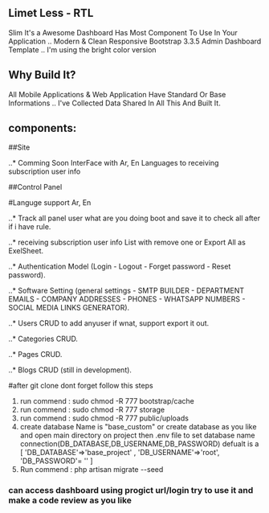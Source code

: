 ## Limet Less - RTL

Slim It's a Awesome Dashboard Has Most Component To Use In Your Application .. Modern & Clean Responsive Bootstrap 3.3.5 Admin Dashboard Template .. I'm using the bright color version

## Why Build It?
All Mobile Applications & Web Application Have Standard Or Base Informations .. I've Collected Data Shared In All This And Built It.

## components:

##Site

..* Comming Soon InterFace with Ar, En Languages  to receiving subscription user info 

##Control Panel

#Languge support Ar, En

..* Track all panel user what are you doing boot and save it to check all after if i have rule.

..* receiving subscription user info List with remove one or Export All as ExelSheet.

..* Authentication Model (Login - Logout - Forget password - Reset password).

..* Software Setting (general settings - SMTP BUILDER - DEPARTMENT EMAILS - COMPANY ADDRESSES - PHONES - WHATSAPP 				NUMBERS - SOCIAL MEDIA LINKS GENERATOR).

..* Users CRUD to add anyuser if wnat, support export it out.

..* Categories CRUD.

..* Pages CRUD.

..* Blogs CRUD (still in development).


#after git clone dont forget follow this steps 

  1. run commend : sudo chmod -R 777 bootstrap/cache
  2. run commend : sudo chmod -R 777 storage
  3. run commend : sudo chmod -R 777 public/uploads 
  4. create database Name is "base_custom" or create database as you like and open main directory on project then .env file to set database name connection(DB_DATABASE,DB_USERNAME,DB_PASSWORD) 
 defualt is a [
		  'DB_DATABASE'=>'base_project' ,
		  'DB_USERNAME'=>'root', 
		  'DB_PASSWORD'= ''
  ] 
 5. Run commend : php artisan migrate --seed

### can access dashboard using progict url/login try to use it and make a code review as you like  

